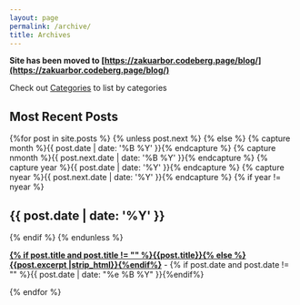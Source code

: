 ```yaml
---
layout: page
permalink: /archive/
title: Archives
---
```


**Site has been moved to [https://zakuarbor.codeberg.page/blog/](https://zakuarbor.codeberg.page/blog/)**

<div id="archives">
Check out <a href = "../categories" alt = "Cateogries page">Categories</a> to list by categories
  <section id="archive">
     <h2 style="text-align:left;">Most Recent Posts</h2>
      {%for post in site.posts %}
      {% unless post.next %}
          {% else %}
          {% capture month %}{{ post.date | date: '%B %Y' }}{% endcapture %}
          {% capture nmonth %}{{ post.next.date | date: '%B %Y' }}{% endcapture %}
          {% capture year %}{{ post.date | date: '%Y' }}{% endcapture %}
          {% capture nyear %}{{ post.next.date | date: '%Y' }}{% endcapture %}
          {% if year != nyear %}
      <h2 style="text-align:left;">{{ post.date | date: '%Y' }}</h2>
          {% endif %}
          {% endunless %}
          <p><b><a href="{{ site.baseurl }}{{ post.url }}">{% if post.title and post.title != "" %}{{post.title}}{% else %}{{post.excerpt |strip_html}}{%endif%}</a></b> - {% if post.date and post.date != "" %}{{ post.date | date: "%e %B %Y" }}{%endif%}</p>
          {% endfor %}
  </section>
</div>
